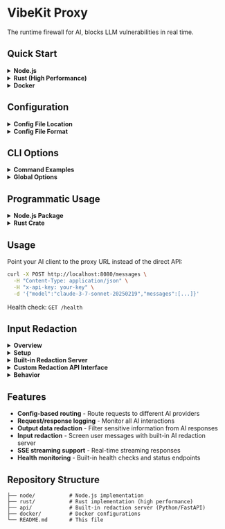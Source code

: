 # VibeKit Proxy

The runtime firewall for AI, blocks LLM vulnerabilities in real time.

## Quick Start

<details>
<summary><strong>Node.js</strong></summary>

Global installation:
```bash
npm i -g vibekit-proxy
vibekit-proxy start
```

Or run locally:
```bash
cd node/
npm install
npm start

# With custom config file
npm start -- --config=/path/to/vibekit.yaml
```
</details>

<details>
<summary><strong>Rust (High Performance)</strong></summary>

Global installation:
```bash
cargo install vibekit-proxy
vibekit-proxy start
```

Or build locally:
```bash
cd rust/
cargo build --release
./target/release/vibekit-proxy start

# With custom config file
./target/release/vibekit-proxy start --config=/path/to/vibekit.yaml

# With redaction API for input screening
./target/release/vibekit-proxy start --redaction-api-url=http://localhost:3000/redact
```
</details>

<details>
<summary><strong>Docker</strong></summary>

```bash
docker build -f docker/Dockerfile.node -t vibekit-proxy .
docker run -p 8080:8080 -v ./vibekit.yaml:/app/vibekit.yaml vibekit-proxy
```
</details>

## Configuration

<details>
<summary><strong>Config File Location</strong></summary>

By default, both implementations look for `vibekit.yaml` in the current working directory. You can specify a custom config file path using the `--config` parameter:

```bash
# Node.js
npm start -- --config=/etc/vibekit/vibekit.yaml

# Rust
./target/release/vibekit-proxy start --config=/etc/vibekit/vibekit.yaml
```
</details>

<details>
<summary><strong>Config File Format</strong></summary>

Edit `vibekit.yaml` to add models and API endpoints:

```yaml
models:
  - model_name: "gpt-4o"
    provider: "openai"
    api_base: "https://api.openai.com"
  
  - model_name: "claude-3-7-sonnet-20250219"
    provider: "anthropic"
    api_base: "https://api.anthropic.com/v1"
```
</details>

## CLI Options

<details>
<summary><strong>Command Examples</strong></summary>

Both Node.js and Rust implementations support the following CLI options:

```bash
# Basic usage
vibekit-proxy start --port 8080

# With custom config
vibekit-proxy start --port 8080 --config=/path/to/vibekit.yaml

# With redaction API for input screening
vibekit-proxy start --redaction-api-url=http://localhost:3000/redact

# Background mode (daemon)
vibekit-proxy start --daemon

# Server management
vibekit-proxy stop --port 8080
vibekit-proxy status --port 8080
```
</details>

<details>
<summary><strong>Global Options</strong></summary>

- `-p, --port <PORT>`: Port to run on (default: 8080)
- `-c, --config <PATH>`: Path to vibekit.yaml file (default: vibekit.yaml)
- `--redaction-api-url <URL>`: URL for redaction API to screen user messages
- `-d, --daemon`: Run in background (start command only)
</details>

## Programmatic Usage

<details>
<summary><strong>Node.js Package</strong></summary>

Install the package:
```bash
npm install vibekit-proxy
```

Create a server programmatically:
```javascript
import ProxyServer from 'vibekit-proxy';

const port = 8080;
const configPath = './vibekit.yaml'; // optional, defaults to 'vibekit.yaml'
const redactionApiUrl = 'http://localhost:3000/redact'; // optional
const proxy = new ProxyServer(port, configPath, redactionApiUrl);

// Start the server
await proxy.start();

// Graceful shutdown
process.on('SIGINT', () => {
  proxy.stop();
  process.exit(0);
});
```
</details>

<details>
<summary><strong>Rust Crate</strong></summary>

Add to your `Cargo.toml`:
```toml
[dependencies]
vibekit-proxy = "0.0.1"
```

Create a server programmatically:
```rust
use vibekit_proxy::ProxyServer;

#[tokio::main]
async fn main() -> Result<(), Box<dyn std::error::Error>> {
    let port = 8080;
    let config_path = Some("./vibekit.yaml".to_string()); // optional
    let redaction_api_url = Some("http://localhost:3000/redact".to_string()); // optional
    
    let server = ProxyServer::new(port, config_path, redaction_api_url).await?;
    
    // Start the server (this blocks)
    server.start().await?;
    
    Ok(())
}
```
</details>

## Usage

Point your AI client to the proxy URL instead of the direct API:

```bash
curl -X POST http://localhost:8080/messages \
  -H "Content-Type: application/json" \
  -H "x-api-key: your-key" \
  -d '{"model":"claude-3-7-sonnet-20250219","messages":[...]}'
```

Health check: `GET /health`

## Input Redaction

<details>
<summary><strong>Overview</strong></summary>

VibeKit Proxy supports optional pre-request redaction by calling an external redaction API to screen user messages before forwarding them to AI providers.
</details>

<details>
<summary><strong>Setup</strong></summary>

Configure the redaction API URL using either:

**Command Line:**
```bash
# Rust
./target/release/vibekit-proxy start --redaction-api-url=http://localhost:3000/redact

# Node.js (via environment variable)
VIBEKIT_REDACTION_API_URL=http://localhost:3000/redact node src/index.js
```

**Environment Variable:**
```bash
export VIBEKIT_REDACTION_API_URL=http://localhost:3000/redact
vibekit-proxy start
```
</details>

<details>
<summary><strong>Built-in Redaction Server</strong></summary>

VibeKit includes a built-in redaction server powered by a fine-tuned Gemma 3 270M model:

```bash
# Start the redaction server
cd api/
./start.sh

# Start VibeKit with redaction enabled
./target/release/vibekit-proxy start --redaction-api-url=http://localhost:3000/redact
```

The redaction server:
- Uses a fine-tuned Gemma 3 270M GGUF model for efficient inference
- Automatically downloads the model on first run
- Replaces sensitive data with `[REDACTED]`, prompt injections with `[INJECTION]`, and backdoors with `[BACKDOOR]`
- Runs on port 3000 by default
</details>

<details>
<summary><strong>Custom Redaction API Interface</strong></summary>

You can also implement your own redaction API that accepts POST requests with this format:

**Request:**
```json
{
  "prompt": "user's message content"
}
```

**Response:**
```json
{
  "redacted_prompt": "redacted version of the content"
}
```
</details>

<details>
<summary><strong>Behavior</strong></summary>

- **Only user messages** with `role: "user"` are sent for redaction
- **All content types** are supported: simple strings and complex content blocks
- **Graceful fallback**: If redaction fails, the original content is used
- **No impact**: When no redaction URL is provided, requests are processed normally
</details>

## Features

- **Config-based routing** - Route requests to different AI providers
- **Request/response logging** - Monitor all AI interactions
- **Output data redaction** - Filter sensitive information from AI responses  
- **Input redaction** - Screen user messages with built-in AI redaction server
- **SSE streaming support** - Real-time streaming responses
- **Health monitoring** - Built-in health checks and status endpoints

## Repository Structure

```
├── node/           # Node.js implementation
├── rust/           # Rust implementation (high performance)
├── api/            # Built-in redaction server (Python/FastAPI)
├── docker/         # Docker configurations
└── README.md       # This file
```